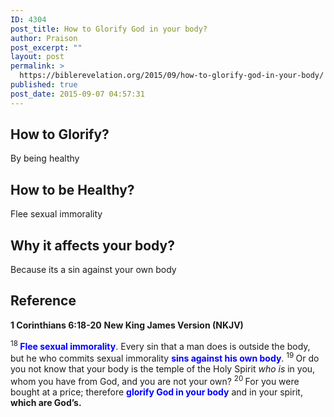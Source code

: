 ```yaml
---
ID: 4304
post_title: How to Glorify God in your body?
author: Praison
post_excerpt: ""
layout: post
permalink: >
  https://biblerevelation.org/2015/09/how-to-glorify-god-in-your-body/
published: true
post_date: 2015-09-07 04:57:31
---
```

<h2>How to Glorify?</h2>
By being healthy
<h2>How to be Healthy?</h2>
Flee sexual immorality
<h2>Why it affects your body?</h2>
Because its a sin against your own body
<h2>Reference</h2>
<strong>1 Corinthians 6:18-20</strong>
<strong> New King James Version (NKJV)</strong>

<span id="en-NKJV-28486" class="text 1Cor-6-18"><sup class="versenum">18 </sup><strong><span style="color: #0000ff;">Flee sexual immorality</span></strong>. Every sin that a man does is outside the body, but he who commits sexual immorality <span style="color: #0000ff;"><strong>sins against his own body</strong></span>. </span><span id="en-NKJV-28487" class="text 1Cor-6-19"><sup class="versenum">19 </sup>Or do you not know that your body is the temple of the Holy Spirit <i>who is</i> in you, whom you have from God, and you are not your own? </span><span id="en-NKJV-28488" class="text 1Cor-6-20"><sup class="versenum">20 </sup>For you were bought at a price; therefore <span style="color: #0000ff;"><strong>glorify God in your body</strong></span> and in your spirit, <strong>which are God’s.</strong></span>